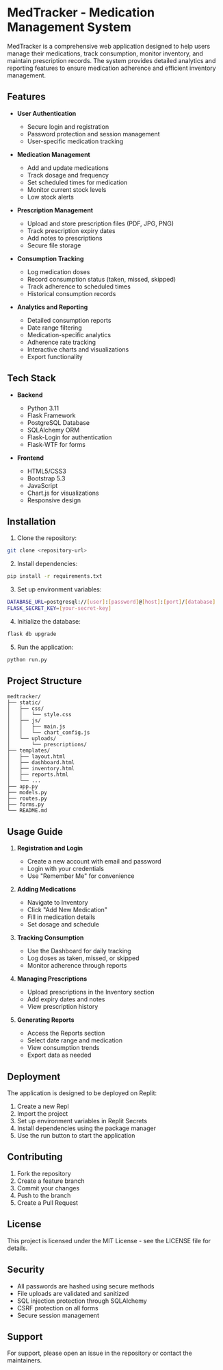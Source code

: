 # MedTracker - Medication Management System

MedTracker is a comprehensive web application designed to help users manage their medications, track consumption, monitor inventory, and maintain prescription records. The system provides detailed analytics and reporting features to ensure medication adherence and efficient inventory management.

## Features

- **User Authentication**
  - Secure login and registration
  - Password protection and session management
  - User-specific medication tracking

- **Medication Management**
  - Add and update medications
  - Track dosage and frequency
  - Set scheduled times for medication
  - Monitor current stock levels
  - Low stock alerts

- **Prescription Management**
  - Upload and store prescription files (PDF, JPG, PNG)
  - Track prescription expiry dates
  - Add notes to prescriptions
  - Secure file storage

- **Consumption Tracking**
  - Log medication doses
  - Record consumption status (taken, missed, skipped)
  - Track adherence to scheduled times
  - Historical consumption records

- **Analytics and Reporting**
  - Detailed consumption reports
  - Date range filtering
  - Medication-specific analytics
  - Adherence rate tracking
  - Interactive charts and visualizations
  - Export functionality

## Tech Stack

- **Backend**
  - Python 3.11
  - Flask Framework
  - PostgreSQL Database
  - SQLAlchemy ORM
  - Flask-Login for authentication
  - Flask-WTF for forms

- **Frontend**
  - HTML5/CSS3
  - Bootstrap 5.3
  - JavaScript
  - Chart.js for visualizations
  - Responsive design

## Installation

1. Clone the repository:
```bash
git clone <repository-url>
```

2. Install dependencies:
```bash
pip install -r requirements.txt
```

3. Set up environment variables:
```bash
DATABASE_URL=postgresql://[user]:[password]@[host]:[port]/[database]
FLASK_SECRET_KEY=[your-secret-key]
```

4. Initialize the database:
```bash
flask db upgrade
```

5. Run the application:
```bash
python run.py
```

## Project Structure

```
medtracker/
├── static/
│   ├── css/
│   │   └── style.css
│   ├── js/
│   │   ├── main.js
│   │   └── chart_config.js
│   └── uploads/
│       └── prescriptions/
├── templates/
│   ├── layout.html
│   ├── dashboard.html
│   ├── inventory.html
│   ├── reports.html
│   └── ...
├── app.py
├── models.py
├── routes.py
├── forms.py
└── README.md
```

## Usage Guide

1. **Registration and Login**
   - Create a new account with email and password
   - Login with your credentials
   - Use "Remember Me" for convenience

2. **Adding Medications**
   - Navigate to Inventory
   - Click "Add New Medication"
   - Fill in medication details
   - Set dosage and schedule

3. **Tracking Consumption**
   - Use the Dashboard for daily tracking
   - Log doses as taken, missed, or skipped
   - Monitor adherence through reports

4. **Managing Prescriptions**
   - Upload prescriptions in the Inventory section
   - Add expiry dates and notes
   - View prescription history

5. **Generating Reports**
   - Access the Reports section
   - Select date range and medication
   - View consumption trends
   - Export data as needed

## Deployment

The application is designed to be deployed on Replit:

1. Create a new Repl
2. Import the project
3. Set up environment variables in Replit Secrets
4. Install dependencies using the package manager
5. Use the run button to start the application

## Contributing

1. Fork the repository
2. Create a feature branch
3. Commit your changes
4. Push to the branch
5. Create a Pull Request

## License

This project is licensed under the MIT License - see the LICENSE file for details.

## Security

- All passwords are hashed using secure methods
- File uploads are validated and sanitized
- SQL injection protection through SQLAlchemy
- CSRF protection on all forms
- Secure session management

## Support

For support, please open an issue in the repository or contact the maintainers.
